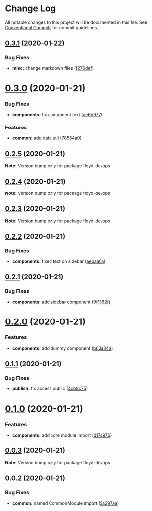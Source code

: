 # Change Log

All notable changes to this project will be documented in this file.
See [Conventional Commits](https://conventionalcommits.org) for commit guidelines.

## [0.3.1](https://github.com/floyd-devops/floyd-devops/compare/v0.3.0...v0.3.1) (2020-01-22)


### Bug Fixes

* **misc:** change markdown files ([f276def](https://github.com/floyd-devops/floyd-devops/commit/f276def54b7d75695ce1753dc26c663bada10940))







# [0.3.0](https://github.com/floyd-devops/floyd-devops/compare/v0.2.5...v0.3.0) (2020-01-21)


### Bug Fixes

* **components:** fix component text ([ae6b977](https://github.com/floyd-devops/floyd-devops/commit/ae6b9778df83f4ada8edde1143a73d76f52acfea))


### Features

* **common:** add date util ([78554a0](https://github.com/floyd-devops/floyd-devops/commit/78554a0b42ce8b1eb55638d1e5f6db7cd05c3942))





## [0.2.5](https://github.com/floyd-devops/floyd-devops/compare/v0.2.4...v0.2.5) (2020-01-21)

**Note:** Version bump only for package floyd-devops





## [0.2.4](https://github.com/floyd-devops/floyd-devops/compare/v0.2.3...v0.2.4) (2020-01-21)

**Note:** Version bump only for package floyd-devops





## [0.2.3](https://github.com/floyd-devops/floyd-devops/compare/v0.2.2...v0.2.3) (2020-01-21)

**Note:** Version bump only for package floyd-devops





## [0.2.2](https://github.com/floyd-devops/floyd-devops/compare/v0.2.1...v0.2.2) (2020-01-21)


### Bug Fixes

* **components:** fixed text on sidebar ([aebaa6a](https://github.com/floyd-devops/floyd-devops/commit/aebaa6a9108f7e184f14a0498e08c06d21c984ad))





## [0.2.1](https://github.com/floyd-devops/floyd-devops/compare/v0.2.0...v0.2.1) (2020-01-21)


### Bug Fixes

* **components:** add sidebar component ([9f1662f](https://github.com/floyd-devops/floyd-devops/commit/9f1662fdf32a04de524470e571710fd2425923dc))





# [0.2.0](https://github.com/floyd-devops/floyd-devops/compare/v0.1.1...v0.2.0) (2020-01-21)


### Features

* **components:** add dummy component ([b63a34a](https://github.com/floyd-devops/floyd-devops/commit/b63a34acd143ee313fd13377aba21fa38283c184))





## [0.1.1](https://github.com/floyd-devops/floyd-devops/compare/v0.1.0...v0.1.1) (2020-01-21)


### Bug Fixes

* **publish:** fix access public ([4cb8c75](https://github.com/floyd-devops/floyd-devops/commit/4cb8c7537f04bfdc416831818403a8dcc0d62ca2))





# [0.1.0](https://github.com/floyd-devops/floyd-devops/compare/v0.0.3...v0.1.0) (2020-01-21)


### Features

* **components:** add core module import ([d17d976](https://github.com/floyd-devops/floyd-devops/commit/d17d9765bf381c47d1f2c6fcb6d7a47978d5f4af))





## [0.0.3](https://github.com/floyd-devops/floyd-devops/compare/v0.0.2...v0.0.3) (2020-01-21)

**Note:** Version bump only for package floyd-devops





## 0.0.2 (2020-01-21)


### Bug Fixes

* **common:** named CommonModule import ([5a297aa](https://github.com/floyd-devops/floyd-devops/commit/5a297aaae452fc24ae50bdd789ac0cc7158c2b60))
